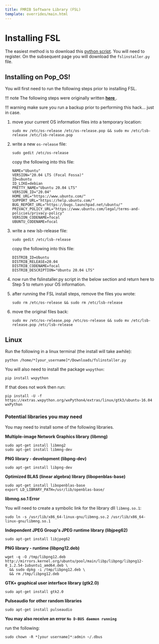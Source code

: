 ```yaml
---
title: FMRIB Software Library (FSL)
template: overrides/main.html
---
```


# Installing FSL

The easiest method is to download this [python script](https://fsl.fmrib.ox.ac.uk/fsldownloads_registration/). You will need to register. On the subsequent page you will download the `fslinstaller.py` file.

## Installing on Pop_OS!

You will first need to run the following steps prior to installing FSL.

!!! note
    The following steps were originally written <a href='https://forums.linuxmint.com/viewtopic.php?p=1531616&sid=eca87543f47ece83994a3e3b656447c3#p1531616' target="_blank"> __here__ </a>.

!!! warning
    make sure you run a backup prior to performing this hack… just in case.

1. move your current OS information files into a temporary location:

    ```console
    sudo mv /etc/os-release /etc/os-release.pop && sudo mv /etc/lsb-release /etc/lsb-release.pop
    ```

2. write a new `os-release` file:

    ```console
    sudo gedit /etc/os-release
    ```

    copy the following into this file:

    ```
    NAME="Ubuntu"
    VERSION="20.04 LTS (Focal Fossa)"
    ID=ubuntu
    ID_LIKE=debian
    PRETTY_NAME="Ubuntu 20.04 LTS"
    VERSION_ID="20.04"
    HOME_URL="https://www.ubuntu.com/"
    SUPPORT_URL="https://help.ubuntu.com/"
    BUG_REPORT_URL="https://bugs.launchpad.net/ubuntu/"
    PRIVACY_POLICY_URL="https://www.ubuntu.com/legal/terms-and-policies/privacy-policy"
    VERSION_CODENAME=focal
    UBUNTU_CODENAME=focal
    ```

3. write a new lsb-release file:

    ```console
    sudo gedit /etc/lsb-release
    ```

    copy the following into this file:

    ```
    DISTRIB_ID=Ubuntu
    DISTRIB_RELEASE=20.04
    DISTRIB_CODENAME=focal
    DISTRIB_DESCRIPTION="Ubuntu 20.04 LTS"
    ```

4. now run the fslinstaller.py script in the below section and return here to Step 5 to return your OS information.

5. after running the FSL install steps, remove the files you wrote:

    ```console
    sudo rm /etc/os-release && sudo rm /etc/lsb-release
    ```

6. move the original files back:

    ```console
    sudo mv /etc/os-release.pop /etc/os-release && sudo mv /etc/lsb-release.pop /etc/lsb-release
    ```

## Linux

Run the following in a linux terminal (the install will take awhile):

```console
python /home/*[your_username]*/Downloads/fslinstaller.py
```

You will also need to install the package `wxpython`:

```console
pip install wxpython
```

If that does not work then run:

```console
pip install -U -f https://extras.wxpython.org/wxPython4/extras/linux/gtk3/ubuntu-16.04 wxPython
```

### Potential libraries you may need

You may need to install some of the following libraries.

**Multiple-image Network Graphics library (libmng)**

```console
sudo apt-get install libmng2
sudo apt-get install libmng-dev
```

**PNG library - development (libpng-dev)**

```console
sudo apt-get install libpng-dev
```

**Optimized BLAS (linear algebra) library (libopenblas-base)**

```console
sudo apt-get install libopenblas-base
export LD_LIBRARY_PATH=/usr/lib/openblas-base/
```

**libmng.so.1 Error**

You will need to create a symbolic link for the library dll ```libmng.so.1```:

```console
sudo ln -s /usr/lib/x86_64-linux-gnu/libmng.so.2 /usr/lib/x86_64-linux-gnu/libmng.so.1
```

**Independent JPEG Group's JPEG runtime library (libjpeg62)**

```console
sudo apt-get install libjpeg62
```

**PNG library - runtime (libpng12.deb)**

```console
wget -q -O /tmp/libpng12.deb http://mirrors.kernel.org/ubuntu/pool/main/libp/libpng/libpng12-0_1.2.54-1ubuntu1_amd64.deb \
  && sudo dpkg -i /tmp/libpng12.deb \
  && rm /tmp/libpng12.deb
```

**GTK+ graphical user interface library (gtk2.0)**

```console
sudo apt-get install gtk2.0
```

**Pulseaudio for other random libraries**

```console
sudo apt-get install pulseaudio
```

**You may also receive an error `No D-BUS daemon running`**

run the following:

```console
sudo chown -R *[your username]*:admin ~/.dbus
```
